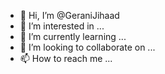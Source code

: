 - 👋 Hi, I’m @GeraniJihaad
- 👀 I’m interested in ...
- 🌱 I’m currently learning ...
- 💞️ I’m looking to collaborate on ...
- 📫 How to reach me ...

<!---
GeraniJihaad/GeraniJihaad is a ✨ special ✨ repository because its `README.md` (this file) appears on your GitHub profile.
You can click the Preview link to take a look at your changes.
--->
